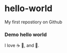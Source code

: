 # hello-world
My first repostiory on Github

### Demo hello world 
I love :coffee: :pizza:, and :dancer:.
